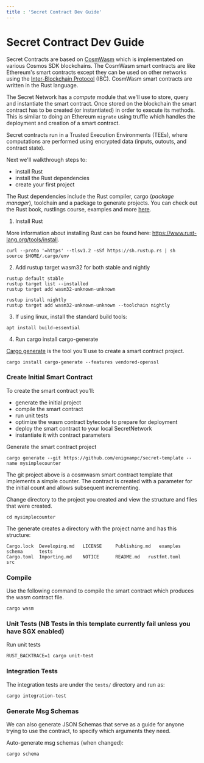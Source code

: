 ```yaml
---
title : 'Secret Contract Dev Guide'
---
```

# Secret Contract Dev Guide

Secret Contracts are based on [CosmWasm](https://www.cosmwasm.com) which is implementated on various Cosmos SDK blockchains. The CosmWasm smart contracts are like Ethereum's smart contracts except they can be used on other networks using the [Inter-Blockchain Protocol](https://cosmos.network/ibc) (IBC). CosmWasm smart contracts are written in the Rust language.

The Secret Network has a _compute_ module that we'll use to store, query and instantiate the smart contract. Once stored on the blockchain the smart contract has to be created (or instantiated) in order to execute its methods. This is similar to doing an Ethereum `migrate` using truffle which handles the deployment and creation of a smart contract.

Secret contracts run in a Trusted Execution Environments (TEEs), where computations are performed using encrypted data (inputs, outouts, and contract state).

Next we'll walkthrough steps to:
- install Rust
- install the Rust dependencies
- create your first project

The Rust dependencies include the Rust compiler, cargo (_package manager_), toolchain and a package to generate projects. You can check out the Rust book, rustlings course, examples and more [here](https://www.rust-lang.org/learn).

1. Install Rust

More information about installing Rust can be found here: https://www.rust-lang.org/tools/install.

```
curl --proto '=https' --tlsv1.2 -sSf https://sh.rustup.rs | sh
source $HOME/.cargo/env
```

2. Add rustup target wasm32 for both stable and nightly

```
rustup default stable
rustup target list --installed
rustup target add wasm32-unknown-unknown

rustup install nightly
rustup target add wasm32-unknown-unknown --toolchain nightly
```

3. If using linux, install the standard build tools:
```
apt install build-essential
```

4. Run cargo install cargo-generate

[Cargo generate](https://doc.rust-lang.org/cargo) is the tool you'll use to create a smart contract project.

```
cargo install cargo-generate --features vendored-openssl
```

### Create Initial Smart Contract

To create the smart contract you'll:
- generate the initial project
- compile the smart contract
- run unit tests
- optimize the wasm contract bytecode to prepare for deployment
- deploy the smart contract to your local SecretNetwork
- instantiate it with contract parameters

Generate the smart contract project

```
cargo generate --git https://github.com/enigmampc/secret-template --name mysimplecounter
```

The git project above is a cosmwasm smart contract template that implements a simple counter. The contract is created with a parameter for the initial count and allows subsequent incrementing.

Change directory to the project you created and view the structure and files that were created.

```
cd mysimplecounter
```

The generate creates a directory with the project name and has this structure:

```
Cargo.lock	Developing.md	LICENSE		Publishing.md	examples	schema		tests
Cargo.toml	Importing.md	NOTICE		README.md	rustfmt.toml	src
```

### Compile

Use the following command to compile the smart contract which produces the wasm contract file.

```
cargo wasm
```

### Unit Tests (NB Tests in this template currently fail unless you have SGX enabled)

Run unit tests

```
RUST_BACKTRACE=1 cargo unit-test
```

### Integration Tests

The integration tests are under the `tests/` directory and run as:

```
cargo integration-test
```

### Generate Msg Schemas

We can also generate JSON Schemas that serve as a guide for anyone trying to use the contract, to specify which arguments they need.

Auto-generate msg schemas (when changed):

```
cargo schema
```